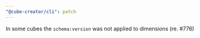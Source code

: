 ```yaml
---
"@cube-creator/cli": patch
---
```


In some cubes the `schema:version` was not applied to dimensions (re. #776)
